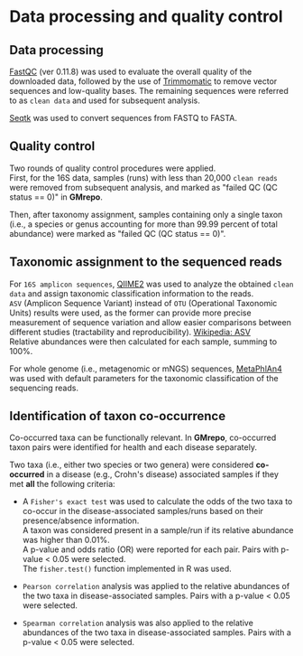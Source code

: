 
# Data processing and quality control

## Data processing

[FastQC](http://www.bioinformatics.babraham.ac.uk/projects/fastqc/) (ver 0.11.8)  was used to evaluate the overall quality of the downloaded data, followed by the use of  [Trimmomatic](http://www.usadellab.org/cms/?page=trimmomatic)  to remove vector sequences and low-quality bases. <!--Sequences shorter than 2/3 of the original read length were removed from subsequent analysis.--> The remaining sequences were referred to as `clean data` and used for subsequent analysis.

[Seqtk](https://github.com/lh3/seqtk) was used to convert sequences from FASTQ to FASTA.

## Quality control

Two rounds of quality control procedures were applied.  
First, for the 16S data, samples (runs) with less than 20,000 `clean reads` were removed from subsequent analysis, and marked as "failed QC (QC status == 0)" in **GMrepo**.

Then, after taxonomy assignment, samples containing only a single taxon (i.e., a species or genus accounting for more than 99.99 percent of total abundance) were marked as "failed QC (QC status == 0)".

## Taxonomic assignment to the sequenced reads

For `16S amplicon sequences`, [QIIME2](https://qiime2.org/) was used to analyze the obtained `clean data` and assign taxonomic classification information to the reads.  
`ASV` (Amplicon Sequence Variant) instead of `OTU` (Operational Taxonomic Units) results were used, as the former can provide more precise measurement of sequence variation and allow easier comparisons between different studies (tractability and reproducibility). [Wikipedia: ASV](https://en.wikipedia.org/wiki/Amplicon_sequence_variant)  
Relative abundances were then calculated for each sample, summing to 100%.

For whole genome (i.e., metagenomic or mNGS) sequences, [MetaPhlAn4](http://segatalab.cibio.unitn.it/tools/metaphlan2/) was used with default parameters for the taxonomic classification of the sequencing reads.

## Identification of taxon co-occurrence

Co-occurred taxa can be functionally relevant. In **GMrepo**, co-occurred taxon pairs were identified for health and each disease separately.

Two taxa (i.e., either two species or two genera) were considered **co-occurred** in a disease (e.g., Crohn's disease) associated samples if they met **all** the following criteria:

- A `Fisher's exact test` was used to calculate the odds of the two taxa to co-occur in the disease-associated samples/runs based on their presence/absence information.  
  A taxon was considered present in a sample/run if its relative abundance was higher than 0.01%.  
  A p-value and odds ratio (OR) were reported for each pair. Pairs with p-value < 0.05 were selected.  
  The `fisher.test()` function implemented in R was used.

- `Pearson correlation` analysis was applied to the relative abundances of the two taxa in disease-associated samples. Pairs with a p-value < 0.05 were selected.

- `Spearman correlation` analysis was also applied to the relative abundances of the two taxa in disease-associated samples. Pairs with a p-value < 0.05 were selected.

